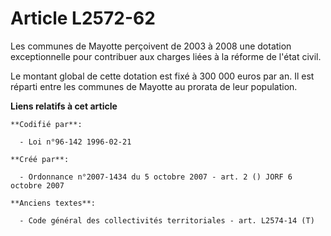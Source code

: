 # Article L2572-62

Les communes de Mayotte perçoivent de 2003 à 2008 une dotation exceptionnelle pour contribuer aux charges liées à la réforme
de l'état civil.

Le montant global de cette dotation est fixé à 300 000 euros par an. Il est réparti entre les communes de Mayotte au prorata
de leur population.

**Liens relatifs à cet article**

	**Codifié par**:

	  - Loi n°96-142 1996-02-21

	**Créé par**:

	  - Ordonnance n°2007-1434 du 5 octobre 2007 - art. 2 () JORF 6 octobre 2007

	**Anciens textes**:

	  - Code général des collectivités territoriales - art. L2574-14 (T)
